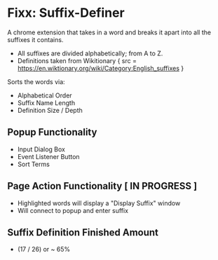 # Fixx: Suffix-Definer
A chrome extension that takes in a word and breaks it apart into all the suffixes it contains. 
- All suffixes are divided alphabetically; from A to Z. 
- Definitions taken from Wikitionary { src = https://en.wiktionary.org/wiki/Category:English_suffixes }

Sorts the words via:
- Alphabetical Order
- Suffix Name Length
- Definition Size / Depth

Popup Functionality
- 
- Input Dialog Box
- Event Listener Button
- Sort Terms

Page Action Functionality [ IN PROGRESS ]
-
- Highlighted words will display a "Display Suffix" window
- Will connect to popup and enter suffix

Suffix Definition Finished Amount 
-
- (17 / 26) or ~ 65%
